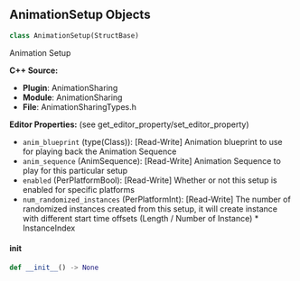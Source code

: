 ## AnimationSetup Objects

```python
class AnimationSetup(StructBase)
```

Animation Setup

**C++ Source:**

- **Plugin**: AnimationSharing
- **Module**: AnimationSharing
- **File**: AnimationSharingTypes.h

**Editor Properties:** (see get_editor_property/set_editor_property)

- ``anim_blueprint`` (type(Class)):  [Read-Write] Animation blueprint to use for playing back the Animation Sequence
- ``anim_sequence`` (AnimSequence):  [Read-Write] Animation Sequence to play for this particular setup
- ``enabled`` (PerPlatformBool):  [Read-Write] Whether or not this setup is enabled for specific platforms
- ``num_randomized_instances`` (PerPlatformInt):  [Read-Write] The number of randomized instances created from this setup, it will create instance with different start time offsets (Length / Number of Instance) * InstanceIndex

<a id="unreal.AnimationSetup.__init__"></a>

#### __init__

```python
def __init__() -> None
```

<a id="unreal.MetasoundFrontendClassMetadata"></a>